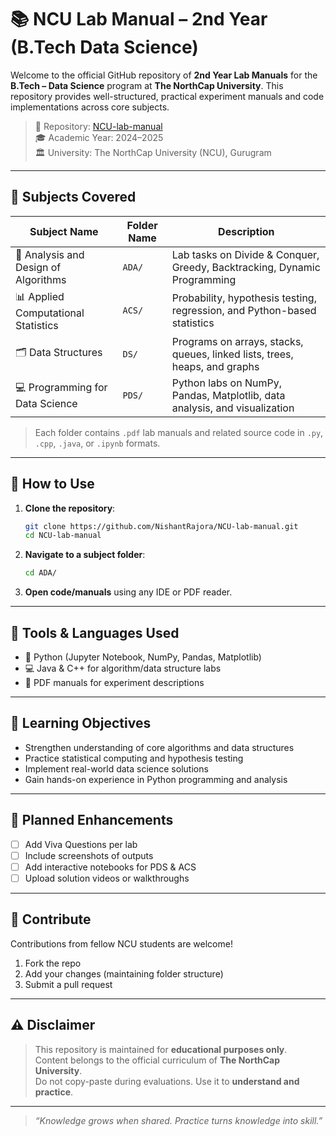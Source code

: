 # 📚 NCU Lab Manual – 2nd Year (B.Tech Data Science)

Welcome to the official GitHub repository of **2nd Year Lab Manuals** for the **B.Tech – Data Science** program at **The NorthCap University**. This repository provides well-structured, practical experiment manuals and code implementations across core subjects.

> 📍 Repository: [NCU-lab-manual](https://github.com/NishantRajora/NCU-lab-manual)  
> 🎓 Academic Year: 2024–2025  
> 🏛️ University: The NorthCap University (NCU), Gurugram

---

## 📘 Subjects Covered

| Subject Name                        | Folder Name | Description                                                                 |
|------------------------------------|-------------|-----------------------------------------------------------------------------|
| 🧠 Analysis and Design of Algorithms | `ADA/`      | Lab tasks on Divide & Conquer, Greedy, Backtracking, Dynamic Programming   |
| 📊 Applied Computational Statistics | `ACS/`      | Probability, hypothesis testing, regression, and Python-based statistics   |
| 🗂️ Data Structures                 | `DS/`       | Programs on arrays, stacks, queues, linked lists, trees, heaps, and graphs |
| 💻 Programming for Data Science     | `PDS/`      | Python labs on NumPy, Pandas, Matplotlib, data analysis, and visualization |

> Each folder contains `.pdf` lab manuals and related source code in `.py`, `.cpp`, `.java`, or `.ipynb` formats.

---

## 📁 How to Use

1. **Clone the repository**:
   ```bash
   git clone https://github.com/NishantRajora/NCU-lab-manual.git
   cd NCU-lab-manual
   ```

2. **Navigate to a subject folder**:
   ```bash
   cd ADA/
   ```

3. **Open code/manuals** using any IDE or PDF reader.

---

## 🔧 Tools & Languages Used

- 🐍 Python (Jupyter Notebook, NumPy, Pandas, Matplotlib)
- 💻 Java & C++ for algorithm/data structure labs
- 📄 PDF manuals for experiment descriptions

---

## 🧠 Learning Objectives

- Strengthen understanding of core algorithms and data structures
- Practice statistical computing and hypothesis testing
- Implement real-world data science solutions
- Gain hands-on experience in Python programming and analysis

---

## 🌱 Planned Enhancements

- [ ] Add Viva Questions per lab  
- [ ] Include screenshots of outputs  
- [ ] Add interactive notebooks for PDS & ACS  
- [ ] Upload solution videos or walkthroughs

---

## 🤝 Contribute

Contributions from fellow NCU students are welcome!

1. Fork the repo
2. Add your changes (maintaining folder structure)
3. Submit a pull request

---

## ⚠️ Disclaimer

> This repository is maintained for **educational purposes only**.  
> Content belongs to the official curriculum of **The NorthCap University**.  
> Do not copy-paste during evaluations. Use it to **understand and practice**.

---


> _“Knowledge grows when shared. Practice turns knowledge into skill.”_

